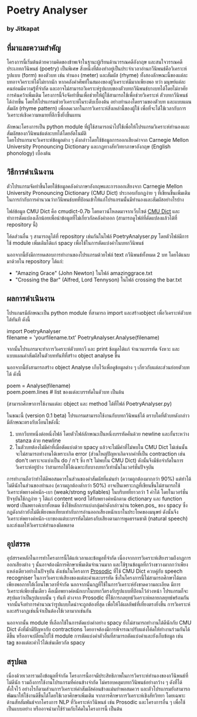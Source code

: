 # Poetry Analyser
### by Jitkapat


## ที่มาและความสำคัญ  
โครงการนี้เริ่มต้นด้วยความคิดของข้าพเจ้าในฐานะผู้เรียนด้านวรรณคดีอังกฤษ และสนใจวรรณคดีประเภทกวีนิพนธ์ (poetry) เป็นพิเศษ 
สิ่งหนึ่งที่ต้องทำอยู่เป็นประจำเวลาอ่านกวีนิพนธ์คือวิเคราะห์รูปแบบ (form) ของตัวบท เช่น ทำนอง (meter) และสัมผัส (rhyme) 
ทั้งสองลักษณะนี้ของแต่ละบทอาจวิคราะห์ได้ไม่ยากนัก หากคลังคำศัพท์ในสมองของผู้วิเคราะห์มีมากเพียงพอ ทว่า มนุษย์แต่ละคนย่อมมีความรู้ที่จำกัด 
และอาจไม่สามารถวิเคราะห์รูปแบบของตัวบทกวีนิพนธ์บางบทได้โดยไม่อาศัยการค้นคว้าเพิ่มเติม โครงการนี้จึงจัดทำขึ้นเพื่อช่วยให้ผู้ใช้สามารถใช้เพื่อช่วยวิเคราะห์ 
ตัวบทกวีนิพนธ์ได้ง่ายขึ้น โดยให้โปรแกรมช่วยวิเคราะห์ในระดับเบื้องต้น อย่างทำนองโดยรวมของตัวบท และแบบแผนสัมผัส (rhyme pattern) 
เพื่อลดเวลาในการวิเคราะห์สิ่งเหล่านี้ของผู้ใช้ เพื่อที่จะได้ใช้เวลากับการวิเคราะห์เชิงความหมายที่ลึกซึ้งยิ่งขึ้นแทน
  
  ลักษณะโครงการเป็น python module ที่ผู้ใช้สามารถนำไปใช้เพื่อให้โปรแกรมวิเคราะห์ทำนองและสัมผัสของกวีนิพนธ์แต่ละบทได้โดยอัตโนมัติ  
  โดยโปรแกรมจะวิเคราะห์ข้อมูลต่าง ๆ ดังกล่าวโดยใช้ข้อมูลการออกเสียงคำจาก Carnegie Mellon University Pronouncing Dictionary และกฏทางสัทวิทยาภาษาอังกฤษ (English phonology) เบื้องต้น  

## วิธีการดำเนินงาน
ตัวโปรแกรมจัดทำขึ้นโดยใช้ข้อมูลคลังคำภาษาอังกฤษและการออกเสียงจาก Carnegie Mellon University Pronouncing Dictionary (CMU Dict) ประกอบกับกฏง่าย ๆ ที่เขียนขึ้นเพิ่มเติมในการกำกับการคำนวณว่ากวีนิพนธ์บทที่ป้อนเข้าให้แก่โปรแกรมนั้นมีทำนองและสัมผัสอย่างไรบ้าง  

ไฟล์ข้อมูล CMU Dict คือ cmudict-0.7b โดยดาวน์โหลดมาจากเว็บไซต์ [CMU Dict](http://www.speech.cs.cmu.edu/cgi-bin/cmudict) และทำการดัดแปลงเล็กน้อยเพื่อนำข้อมูลที่ไม่เกี่ยวกัลคลังคำออก (สามารถดูไฟล์ที่ดัดแปลงแล้วได้ที่ repository นี้)  

โค้ดส่วนอื่น ๆ สามารถดูได้ที่ repository เช่นกันในไฟล์ PoetryAnalyser.py  โดยตัวไฟล์มีการใช้ module เพิ่มเติมได้แก่ spacy เพื่อใช้ในการตัดแบ่งคำในบทกวีนิพนธ์

นอกจากนี้ยังมีการทดสอบการทำงานของโปรแกรมด้วยไฟล์ text กวีนิพนธ์ทั้งหมด 2 บท โดยได้แนบมาด้วยใน repository ได้แก่:  
- "Amazing Grace" (John Newton) ในไฟล์ amazinggrace.txt
- "Crossing the Bar" (Alfred, Lord Tennyson) ในไฟล์ crossing the bar.txt  



## ผลการดำเนินงาน 

โปรแกมรมีลักษณะเป็น python module ที่สามารถ import และสร้างobject เพื่อวิเคราะห์ตัวบทได้ทันที ดังนี้  


import PoetryAnalyser  
filename = 'yourfilename.txt'
PoetryAnalyser.Analyse(filename)

จากนั้นโปรแกรมจะทำการวิเคราะห์ตัวบทกวี และ print ช้อมูลได้แก่ จำนวนบรรทัด จังหวะ และแบบแผนคำสัมผัสในตัวบททันทีที่สร้าง object analyse ขึ้น  

นอกจากนี้ยังสามารถสร้าง object Analyse เก็บไว้เเพื่อดูข้อมูลต่าง ๆ เกี่ยวกับแต่ละส่วนย่อยตัวบทได้ ดังนี้

poem = Analyse(filename)  
poem.poem.lines # list ของแต่ละบรรทัดในตัวบท เป็นต้น  

(สามารถศึกษาการใช้งานแต่ละ object และ method ได้ที่ไฟล์ PoetryAnalyser.py)
 
ในขณะนี้ (version 0.1 beta) โปรแกรมสามารถใช้งานกับบทกวีนิพนธ์ได้ ตราบใดที่ตัวบทดังกล่าวมีลักษณะตรงกับเงื่อนไขดังนี้:  
1. บทกวีบทหนึ่งต่อหนึ่งไฟล์ โดยตัวไฟล์ลักษณะเป็นหนึ่งบรรทัดคั่นด้วย newline และกั้นระหว่าง stanza ด้วย newline  
1. ในตัวบทต้องไม่มีคำที่เมื่อตัดแบ่งด้วย spacy แล้วจะไม่มีคำที่ไม่พบใน CMU Dict ไม่เช่นนั้นจะไม่สามารถทำงานได้เพราะเกิด error (ส่วนใหญ่ปัญหาเกิดจากคำที่เป็น contraction เช่น don't เพราะจะแบ่งเป็น do / n't ซึ่ง n't ไม่พบใน CMU Dict)
ดังนั้นจึงมีช้อจำกัดในการวิเคราะห์อยู่บ้าง ว่าสามารถใช้ได้เฉพาะกับบางบทกวีเท่านั้นในเวอร์ชั่นปัจจุบัน  

การทำงานถือว่าทำได้ดีพอสมควรในส่วนของคำสัมผัสที่แม่นยำ (ความถูกต้องมากกว่า 90%) แต่ทำได้ไม่ดีนักในส่วนของทำนอง (ความถูกต้องต่ำกว่า 50%) อาจเป็นเพราะกฏที่เขียนขึ้นไม่สามารถใช้วิเคราะห์พยางค์หนัก-เบา (weak/strong syllables) ในบริบทที่ยาวกว่า 1 คำได้ โดยในเวอร์ชั่นปัจจุบันใช้กฏง่าย ๆ ได้แก่ content word ได้รับพยางค์หนักตาม dictionary และ function word เป็นพยางค์เบาทั้งหมด ซึ่งใช้หลักการแบ่งกลุ่มคำดังกล่าวผ่าน token.pos_ ของ spacy ซึ่งกฏดังกล่าวยังไม่ดีเพียงพอเทียบเท่ากับการอ่านออกเสียงหนักเบาในประโยคของมนุษย์ ดังนั้นจึงวิเคราะห์พยางค์หนัก-เบาของแต่บะบรรทัดไม่ตรงกับเสียงตามการพูดธรรมชาติ (natural speech) และส่งผลให้วิเคราะห์ทำนองผิดพลาด

## อุปสรรค
อุปสรรคหลักในการทำโครงการนี้ได้แก่เวลาและข้อมูลที่จำกัด เนื่องจากการวิเคราะห์เสียงรวมถึงกฏการออกเสียงต่าง ๆ นั้นอาจต้องมีการศึกษาเพิ่มเติมจำนวนมาก และใช้ฐานข้อมูลที่กว้างขวางมากกว่าเพียงแหล่งเดียวอย่างในปัจจุบัน ดังเช่นในโครงการ [Prosodic](https://pypi.org/project/prosodic/) ที่ใช้ CMU Dict ควบคู่กับ speech recogniser ในการวิเคราะห์เสียงของแต่ละคำและบรรทัด ซึ่งในโครงการนี้ไม่สามารถศึกษาได้มากเพียงพอภายใต้เงื่อนไขเวลาที่จำกัด นอกจากนั้นกฏที่ใช้ในการวิเคราะห์ยังขาดความละเอียด มีการวิเคราะห์เพียงชั้นเดียว คือเมื่อพยางค์หนักเบาในบทกวีตรงกับรูปแบบที่ป้อนไว้ล่วงหน้า โปรแกรมก็จะสรุปผลว่าเป็นรูปแบบนั้น ๆ ทันที ต่างจาก Prosodic ที่ใช้การกลยุทธ์วิเคราะห์หลายกลยุทธ์พร้อมกัน จากนั้นจึงทำการคำนวณว่ารูปแบบใดน่าจะถูกต้องที่สุด เพื่อให้ได้ผลลัพธ์ที่เที่ยงตรงยิ่งขึ้น การวิเคราะห์และสร้างกฏเช่นนี้จำเป็นต้องใช้เวลามากเช่นกัน  

นอกจากนั้น module ที่เลือกใช้ในการตัดแบ่งคำอย่าง spacy ยังไม่สามารถทำงานได้ดีนักกับ CMU Dict ดังที่มักมีปัญหากับ contractions โดยอาจต้องมีการพิจารณาปรับแต่งโค้ดให้ทำงานร่วมกันได้ดีขึ้น หรืออาจเปลี่ยนไปใช้ module การตัดแบ่งคำตัวอื่นที่สามารถตัดแบ่งคำและยังเก็บข้อมูล เช่น tag ของแต่ละคำไว้ได้เช่นเดียวกัล spacy  

## สรุปผล
เนื่องด้วยเวลารวมถึงข้อมูลที่จำกัด โครงการนี้อาจมีประสิทธิภาพในการวิคราะห์ทำนองของกวีนิพนธ์ที่ไม่ดีนัก รวมถึงการใช้งานโปรแกรมที่ค่อนข้างจำกัด ไม่ครอบคลุมบทกวีนิพนธ์อย่างกว้าง ๆ ดังที่ได้ตั้งใจไว้ อย่างไรก็ตามส่วนการวิเคราะห์คำสัมผัสค่อนข้างแม่นยำพอสมควร และตัวโปรแกรมยังสามารถพัฒนาให้ใช้งานดีขึ้นได้โดยใช้เวลาศึกษาเพิ่มเติม จากการศึกษาการวิเคราะห์เชิงสัทวิทยา โดยเฉพาะด้านสัทสัมพันธ์จากโครงการ NLP ที่วิเคราะห์กวีนิพนธ์ เช่น Prosodic และโครงการอื่น ๆ เพื่อใช้เป็นแบบอย่าง หรืออาจนำมาใช้ร่วมกับโค้ดในโครงการนี้ เป็นต้น
